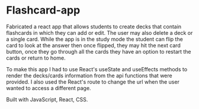 # Flashcard-app

Fabricated a react app that allows students to create decks that contain flashcards in which they can add or edit. The user may also delete a deck or a single card. While the app is in the study mode the student can flip the card to look at the answer then once flipped, they may hit the next card button, once they go through all the cards they have an option to restart the cards or return to home.

To make this app I had to use React's useState and useEffects methods to render the decks/cards information from the api functions that were provided. I also used the React's route to change the url when the user wanted to access a different page.

Built with JavaScript, React, CSS.

